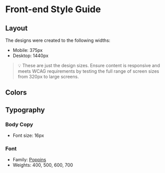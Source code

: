 # Front-end Style Guide

## Layout

The designs were created to the following widths:

- Mobile: 375px
- Desktop: 1440px

> 💡 These are just the design sizes. Ensure content is responsive and meets WCAG requirements by testing the full range of screen sizes from 320px to large screens.

## Colors

## Typography

### Body Copy

- Font size: 16px

### Font

- Family: [Poppins]()
- Weights: 400, 500, 600, 700
